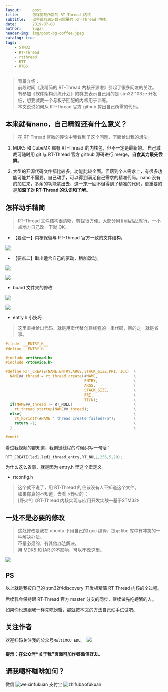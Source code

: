```yaml
---
layout:     post
title:      怎样剪裁所需的 RT-Thread 内核
subtitle:   动手裁剪满足自己需要的 RT-Thread 内核。
date:       2019-07-08
author:     Sugar
header-img: img/post-bg-coffee.jpeg
catalog: true
tags:
    - STM32
    - RT-Thread
    - rtthread
    - RTT
    - RTOS
---
```


> 背景介绍：<br>
> 前段时间《我精简的 RT-Thread 内核开源啦》引起了很多网友的关注。<br>
> 有参加《软件架构训练计划》的群友表示自己用的是 stm32f103ze 开发板，想要减裁一个与板子匹配的内核用于训练。<br>
> 本文说说如何从 RT-Thread 官方 github 剪出自己所需的代码。

本来就有nano，自己精简还有什么意义？
---
> 在 RT-Thread 官微的评论中我看到了这个问题，下面给出我的想法。

1. MDK5 和 CubeMX 都有 RT-Thread 的内核包，但不一定是最新的。
自己减裁可随时用 git 与 RT-Thread 官方 github 源码进行 merge，**自食其力最先尝鲜**。

2. 大型的开源代码文件都比较多，功能比较全面。但落到个人需求上，有很多功能可能并不需要。自己动手，可以得到满足自己需求的精准代码。nano 没有的加进来，多余的功能拿出去，这一来一回不但得到了精准的代码，更重要的是**加深了对 RT-Thread 的认识和了解**。

怎样动手精简
---
> RT-Thread 文件结构很清晰，剪裁很方便。大部分用`复制粘贴法`就行，一小点地方自己改一下就 OK。

* 【要点一】内核保留与 RT-Thread 官方一致的文件结构。

![](https://github.com/SuWeipeng/img/raw/master/12_RT-Thread/rtt_cut_1.jpg)

* 【要点二】取出适合自己的驱动，稍加改动。

![](https://github.com/SuWeipeng/img/raw/master/12_RT-Thread/rtt_cut_2.jpg)

![](https://github.com/SuWeipeng/img/raw/master/12_RT-Thread/rtt_cut_3.jpg)

* board 文件夹的修改

![](https://github.com/SuWeipeng/img/raw/master/12_RT-Thread/rtt_cut_4.jpg)

![](https://github.com/SuWeipeng/img/raw/master/12_RT-Thread/rtt_cut_5.jpg)

* entry.h 小技巧
> 这里直接给出代码，就是用宏代替创建线程的一串代码，目的之一就是省事。

```c
#ifndef __ENTRY_H__
#define __ENTRY_H__

#include <rtthread.h>
#include <rtdevice.h>

#define RTT_CREATE(NAME,ENTRY,ARGS,STACK_SIZE,PRI,TICK)  \
  NAME##_thread = rt_thread_create(#NAME,                \
                                   ENTRY,                \
                                   ARGS,                 \
                                   STACK_SIZE,           \
                                   PRI,                  \
                                   TICK);                \
  if(NAME##_thread != RT_NULL)	                         \
    rt_thread_startup(NAME##_thread);                    \
  else{                                                  \
    rt_kprintf(#NAME " thread create failed!\n");        \
    return -1;                                           \
  }                                                      \

#endif
```
看过我视频的都知道，我创键线程的时候只写一句话：
```c
RTT_CREATE(led1,led1_thread_entry,RT_NULL,256,5,20);
```
为什么这么省事，就是因为 entry.h 里这个宏定义。

* rtconfig.h
> 这个就不说了，用 RT-Thread 的应该没有人不知道这个文件。<br>
> 如果你真的不知道，去看下野火的：<br>
> [野火®]《RT-Thread 内核实现与应用开发实战—基于STM32》

一处不是必要的修改
---
> 这处修改是我在 ubuntu 下用自己的 gcc 编译，提示 libc 库中有冲突的一种解决办法。<br>
> 不是必须的，有其他办法解决。<br>
> 用 MDK5 和 IAR 的不影响，可以不改这里。

![](https://github.com/SuWeipeng/img/raw/master/12_RT-Thread/rtt_cut_6.jpg)

PS
---
以上就是我按自己的 stm32f4discovery 开发板精简 RT-Thread 内核的全过程。

后续我会保持跟 RT-Thread 官方 master 分支的同步，继续做先吃螃蟹的人。

如果你也想跟我一样先吃螃蟹，那就按本文的方法自己动手试试吧。

关注作者
---
欢迎扫码关注我的公众号`MultiMCU EDU`。
![](https://github.com/SuWeipeng/img/raw/master/gongzonghao.jpg)
### `提示：在公众号“关于我”页面可加作者微信好友。`

请我喝杯咖啡如何？
---
微信
![weixinfukuan](https://github.com/SuWeipeng/img/raw/master/weixinfukuan.jpg)
支付宝
![zhifubaofukuan](https://github.com/SuWeipeng/img/raw/master/zhifubaofukuan.jpg)